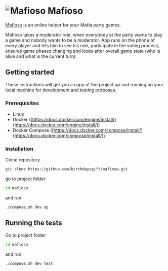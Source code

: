 # ![](https://raw.githubusercontent.com/birthdaysgift/mafioso/master/client/src/App/common/logo/logo50x50.png "Mafioso") Mafioso

[Mafioso](http://195.133.1.11:3000/) is an online helper for your Mafia party games.

Mafioso takes a moderator role, when everybody at the party wants to play a game and nobody wants to be a moderator. App runs on the phone of every player and lets him to see his role, participate in the voting process, ensures game phases changing and looks after overall game state (who is alive and what is the current turn). 

## Getting started

These instructions will get you a copy of the project up and running on your local machine for development and testing purposes. 

### Prerequisites

- Linux
- Docker ([https://docs.docker.com/engine/install/](https://docs.docker.com/engine/install/))
- Docker Compose ([https://docs.docker.com/compose/install/](https://docs.docker.com/compose/install/))

### Installation

Clone repository
```bash
git clone https://github.com/birthdaysgift/mafioso.git
```
go to project folder
```bash
cd mafioso
```
and run
```bash
./compose.sh dev up
```

## Running the tests

Go to project folder
```bash
cd mafioso
```
and run
```bash
./compose.sh dev test
```